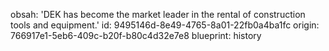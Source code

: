 obsah: 'DEK has become the market leader in the rental of construction tools and equipment.'
id: 9495146d-8e49-4765-8a01-22fb0a4ba1fc
origin: 766917e1-5eb6-409c-b20f-b80c4d32e7e8
blueprint: history
